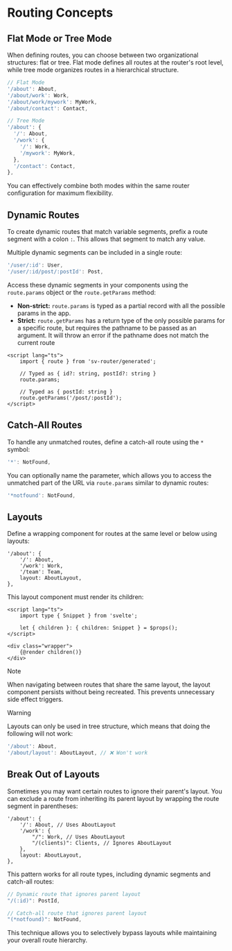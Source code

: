 # Routing Concepts

## Flat Mode or Tree Mode

When defining routes, you can choose between two organizational structures: flat or tree. Flat mode defines all routes at the router's root level, while tree mode organizes routes in a hierarchical structure.

```ts [router.ts]
// Flat Mode
'/about': About,
'/about/work': Work,
'/about/work/mywork': MyWork,
'/about/contact': Contact,

// Tree Mode
'/about': {
  '/': About,
  '/work': {
    '/': Work,
    '/mywork': MyWork,
  },
  '/contact': Contact,
},
```

You can effectively combine both modes within the same router configuration for maximum flexibility.

## Dynamic Routes

To create dynamic routes that match variable segments, prefix a route segment with a colon `:`. This allows that segment to match any value.

Multiple dynamic segments can be included in a single route:

```ts
'/user/:id': User,
'/user/:id/post/:postId': Post,
```

Access these dynamic segments in your components using the `route.params` object or the `route.getParams` method:

- **Non-strict:** `route.params` is typed as a partial record with all the possible params in the app.
- **Strict:** `route.getParams` has a return type of the only possible params for a specific route, but requires the pathname to be passed as an argument. It will throw an error if the pathname does not match the current route

```svelte [Post.svelte]
<script lang="ts">
	import { route } from 'sv-router/generated';

	// Typed as { id?: string, postId?: string }
	route.params;

	// Typed as { postId: string }
	route.getParams('/post/:postId');
</script>
```

## Catch-All Routes

To handle any unmatched routes, define a catch-all route using the `*` symbol:

```ts
'*': NotFound,
```

You can optionally name the parameter, which allows you to access the unmatched part of the URL via `route.params` similar to dynamic routes:

```ts
'*notfound': NotFound,
```

## Layouts

Define a wrapping component for routes at the same level or below using layouts:

```ts{5}
'/about': {
	'/': About,
	'/work': Work,
	'/team': Team,
	layout: AboutLayout,
},
```

This layout component must render its children:

```svelte [AboutLayout.svelte]
<script lang="ts">
	import type { Snippet } from 'svelte';

	let { children }: { children: Snippet } = $props();
</script>

<div class="wrapper">
	{@render children()}
</div>
```

> [!NOTE]
> When navigating between routes that share the same layout, the layout component persists without being recreated. This prevents unnecessary side effect triggers.

> [!WARNING]
> Layouts can only be used in tree structure, which means that doing the following will not work:
>
> ```ts
> '/about': About,
> '/about/layout': AboutLayout, // ❌ Won't work
> ```

## Break Out of Layouts

Sometimes you may want certain routes to ignore their parent's layout. You can exclude a route from inheriting its parent layout by wrapping the route segment in parentheses:

```ts{5}
'/about': {
	'/': About, // Uses AboutLayout
	'/work': {
		"/": Work, // Uses AboutLayout
		"/(clients)": Clients, // Ignores AboutLayout
	},
	layout: AboutLayout,
},
```

This pattern works for all route types, including dynamic segments and catch-all routes:

```ts
// Dynamic route that ignores parent layout
"/(:id)": PostId,

// Catch-all route that ignores parent layout
"(*notfound)": NotFound,
```

This technique allows you to selectively bypass layouts while maintaining your overall route hierarchy.
